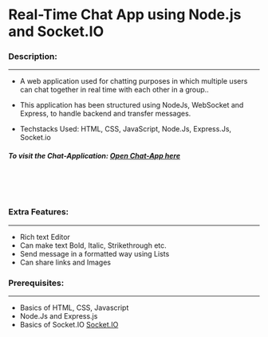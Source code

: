 # Real-Time Chat App using Node.js and Socket.IO


### Description:
* * *
- A web application used for chatting purposes in which multiple users can chat together in real time with each other in a group..

- This application has been structured using NodeJs, WebSocket and Express, to handle backend and transfer messages.

- Techstacks Used: HTML, CSS, JavaScript, Node.Js, Express.Js, Socket.io

##### To visit the Chat-Application: [Open Chat-App here](https://chatterbox-itlp.onrender.com/)

<br>

<blockquote class="imgur-embed-pub" lang="en" data-id="a/taNHUVa" data-context="false" ><a href="//imgur.com/a/taNHUVa"></a></blockquote><script async src="//s.imgur.com/min/embed.js" charset="utf-8"></script>

<br>

### Extra Features:
* * *
- Rich text Editor
- Can make text Bold, Italic, Strikethrough etc.
- Send message in a formatted way using Lists
- Can share links and Images 

### Prerequisites:
* * *
- Basics of HTML, CSS, Javascript
- Node.Js and Express.js
- Basics of Socket.IO [Socket.IO](https://socket.io/)

